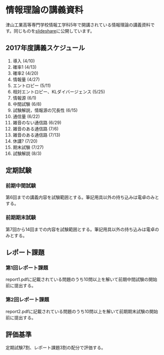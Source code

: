 # 情報理論の講義資料

津山工業高等専門学校情報工学科5年で開講されている情報理論の講義資料です。同じものを[slideshare][1]に公開しています。

## 2017年度講義スケジュール

1.  導入 (4/10)
2.  確率1 (4/13)
3.  確率2 (4/20)
4.  情報量 (4/27)
5.  エントロピー (5/11)
6.  相対エントロピー、KLダイバージェンス (5/25)
7.  情報源 (6/1)
8.  中間試験 (6/8)
9.  試験解説，情報源の冗長性 (6/15)
10.  通信量 (6/22)
11.  雑音のない通信路 (6/29)
12.  雑音のある通信路 (7/6)
13.  雑音のある通信路 (7/13)
14.  休講? (7/20)
15.  期末試験 (7/27)
16.  試験解説 (8/3)

## 定期試験

### 前期中間試験

第6回までの講義内容を試験範囲とする。筆記用具以外の持ち込みは電卓のみとする。

### 前期期末試験

第7回から14回までの内容を試験範囲とする。筆記用具以外の持ち込みは電卓のみとする。

## レポート課題

### 第1回レポート課題

report1.pdfに記載されている問題のうち10問以上を解いて前期中間試験の開始前に提出する。

### 第2回レポート課題

report2.pdfに記載されている問題のうち10問以上を解いて前期期末試験の開始前に提出する。

## 評価基準

定期試験7割、レポート課題3割の配分で評価する。

[1]:	http://www.slideshare.net/k_fujita/